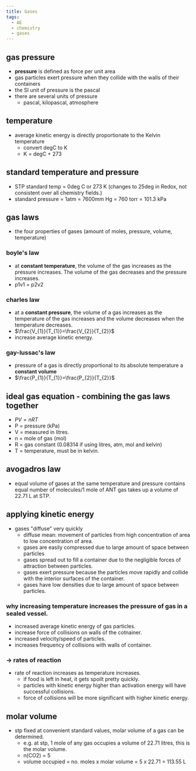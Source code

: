 ```yaml
---
title: Gases
tags:
  - AE
  - chemistry
  - gases
---
```

## gas pressure
- **pressure** is defined as force per unit area
- gas particles exert pressure when they collide with the walls of their containers
- the SI unit of pressure is the pascal
- there are several units of pressure
  - pascal, kilopascal, atmosphere

## temperature
- average kinetic energy is directly proportionate to the Kelvin temperature
  - convert degC to K
  - K = degC + 273

## standard temperature and pressure
- STP standard temp = 0deg C or 273 K (changes to 25deg in Redox, not consistent over all chemistry fields.)
- standard pressure = 1atm = 7600mm Hg = 760 torr = 101.3 kPa

## gas laws
- the four properties of gases (amount of moles, pressure, volume, temperature)

### boyle's law
- at **constant temperature**, the volume of the gas increases as the pressure increases. The volume of the gas decreases and the pressure increases.
- p1v1 = p2v2

### charles law
- at a **constant pressure**, the volume of a gas increases as the temperature of the gas increases and the volume decreases when the temperature decreases.
- $\frac{V_{1}}{T_{1}}=\frac{V_{2}}{T_{2}}$
- increase average kinetic energy.

### gay-lussac's law
- pressure of a gas is directly proportional to its absolute temperature a **constant volume**
- $\frac{P_{1}}{T_{1}}=\frac{P_{2}}{T_{2}}$

## ideal gas equation - combining the gas laws together
- $PV=nRT$
- P = pressure (kPa)
- V = measured in litres.
- n = mole of gas (mol)
- R = gas constant (0.08314 if using litres, atm, mol and kelvin)
- T = temperature, must be in kelvin.

## avogadros law
- equal volume of gases at the same temperature and pressure contains equal number of molecules/1 mole of ANT gas takes up a volume of 22.71 L at STP.

## applying kinetic energy
- gases "diffuse" very quickly
  - diffuse mean: movement of particles from high concentration of area to low concentration of area.
  - gases are easily compressed due to large amount of space between particles
  - gases spread out to fill a container due to the negligible forces of attraction between particles.
  - gases exert pressure because the particles move rapidly and collide with the interior surfaces of the container.
  - gases have low densities due to large amount of space between particles.

### why increasing temperature increases the pressure of gas in a sealed vessel.
- increased average kinetic energy of gas particles.
- increase force of collisions on walls of the cotnainer.
- increased velocity/speed of particles.
- increases frequency of collisions with walls of container.

### -> rates of reaction
- rate of reaction increases as temperature increases.
  - if food is left in heat, it gets spoilt pretty quickly.
  - particles with kinetic energy higher than activation energy will have successful collisions.
  - force of collisions will be more significant with higher kinetic energy.

## molar volume
- stp fixed at convenient standard values, molar volume of a gas can be determined.
  - e.g. at stp, 1 mole of any gas occupies a volume of 22.71 litres, this is the molar volume.
  - n(CO2) = 5
  - volume occupied = no. moles x molar volume = 5 x 22.71 = 113.55 L
